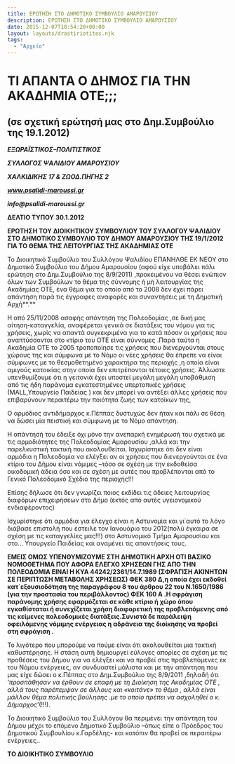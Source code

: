 ```yaml
---
title: ΕΡΩΤΗΣΗ ΣΤΟ ΔΗΜΟΤΙΚΟ ΣΥΜΒΟΥΛΙΟ ΑΜΑΡΟΥΣΙΟΥ
description: ΕΡΩΤΗΣΗ ΣΤΟ ΔΗΜΟΤΙΚΟ ΣΥΜΒΟΥΛΙΟ ΑΜΑΡΟΥΣΙΟΥ
date: 2015-12-07T10:54:20+00:00
layout: layouts/drastiriotites.njk
tags:
  - "Αρχείο"
---
```


# ΤΙ ΑΠΑΝΤΑ Ο ΔΗΜΟΣ ΓΙΑ ΤΗΝ AKAΔΗΜΙΑ ΟΤΕ;;;

## (σε σχετική ερώτησή μας στο Δημ.Συμβούλιο της 19.1.2012)

<!-- excerpt -->

**_ΕΞΩΡΑΪΣΤΙΚΟΣ–ΠΟΛΙΤΙΣΤΙΚΟΣ_**

**_ΣΥΛΛΟΓΟΣ ΨΑΛΙΔΙΟΥ ΑΜΑΡΟΥΣΙΟΥ_**

**_ΧΑΛΚΙΔΙΚΗΣ 17 &amp; ΖΩΟΔ.ΠΗΓΗΣ 2_**

**_www.psalidi-maroussi.gr_**

**_info@psalidi-maroussi.gr_**

**ΔΕΛΤΙΟ ΤΥΠΟΥ** **30.1.2012**

**ΕΡΩΤΗΣΗ ΤΟΥ ΔΙΟΙΚΗΤΙΚΟΥ ΣΥΜΒΟΥΛΙΟΥ ΤΟΥ ΣΥΛΛΟΓΟΥ ΨΑΛΙΔΙΟΥ ΣΤΟ ΔΗΜΟΤΙΚΟ ΣΥΜΒΟΥΛΙΟ ΤΟΥ ΔΗΜΟΥ ΑΜΑΡΟΥΣΙΟΥ ΤΗΣ 19/1/2012 ΓΙΑ ΤΟ ΘΕΜΑ ΤΗΣ ΛΕΙΤΟΥΡΓΙΑΣ ΤΗΣ AKAΔΗΜΙΑΣ ΟΤΕ**

Το Διοικητικό Συμβούλιο του Συλλόγου Ψαλιδίου ΕΠΑΝΗΛΘΕ ΕΚ ΝΕΟΥ στο Δημοτικό Συμβούλιο του Δήμου Αμαρουσίου (αφού είχε υποβάλει πάλι ερώτηση στο Δημ.Συμβούλιο της 8/9/2011) ,προκειμένου να θέσει ενώπιον όλων των Συμβούλων το θέμα της σύννομης ή μη λειτουργίας της Ακαδημίας ΟΤΕ, ένα θέμα για το οποίο από το 2008 δεν έχει πάρει απάντηση παρά τις έγγραφες αναφορές και συναντήσεις με τη Δημοτική Αρχή**.**

Η από 25/11/2008 ασαφής απάντηση της Πολεοδομίας ,σε δική μας αίτηση-καταγγελία, αναφέρεται γενικά σε διατάξεις του νόμου για τις χρήσεις, χωρίς να απαντά συγκεκριμένα για το κατά πόσον οι χρήσεις που αναπτύσσονται στο κτίριο του ΟΤΕ είναι σύννομες .Παρά ταύτα η Ακαδημία ΟΤΕ το 2005 τροποποίησε τις χρήσεις που διενεργούνται στους χώρους της και σύμφωνα με το Νόμο οι νέες χρήσεις θα έπρεπε να είναι σύμφωνες με το θεσμοθετημένο χαρακτήρα της περιοχής ,η οποία είναι αμιγούς κατοικίας στην οποία δεν επιτρέπονται τέτοιες χρήσεις. Άλλωστε υπενθυμίζουμε ότι η γειτονιά έχει υποστεί μεγάλη μεγάλη υποβάθμιση από τις ήδη παράνομα εγκατεστημένες υπερτοπικές χρήσεις (ΜALL,Yπουργείο Παιδείας ) και δεν μπορεί να αντέξει άλλες χρήσεις που επιβαρύνουν περαιτέρω την ποιότητα ζωής των κατοίκων της,

Ο αρμόδιος αντιδήμαρχος κ.Πέππας δυστυχώς δεν ήταν και πάλι σε θέση να δώσει μία πειστική και σύμφωνη με το Νόμο απάντηση.

Η απάντησή του έδειξε όχι μόνο την ανεπαρκή ενημέρωσή του σχετικά με τις αρμοδιότητες της Πολεοδομίας Αμαρουσίου ,αλλά και την παρελκυστική τακτική που ακολουθείται. Ισχυρίστηκε ότι δεν είναι αρμόδια η Πολεοδομία να ελέγξει αν οι χρήσεις που διενεργούνται σε ένα κτίριο του Δήμου είναι νόμιμες –τόσο σε σχέση με την εκδοθείσα οικοδομική άδεια όσο και σε σχέση με αυτές που προβλέπονται από το Γενικό Πολεοδομικό Σχέδιο της περιοχής!!!

Επίσης δήλωσε ότι δεν γνωρίζει ποιος εκδίδει τις άδειες λειτουργίας διαφόρων επιχειρήσεων στο Δήμο (εκτός από αυτές υγειονομικού ενδιαφέροντος)

Ισχυρίστηκε ότι αρμόδια για έλεγχο είναι η Αστυνομία και γι΄αυτό το λόγο διάβασε επιστολή που έστειλε τον Ιανουάριο του 2012(πολύ έγκαιρα σε σχέση με τις καταγγελίες μας!!!) στο Αστυνομικό Τμήμα Αμαρουσίου και στο… Υπουργείο Παιδείας και αναμένει τις απαντήσεις τους.

**EMEIΣ ΟΜΩΣ ΥΠΕΝΘΥΜΙΖΟΥΜΕ ΣΤΗ ΔΗΜΟΤΙΚΗ ΑΡΧΗ ΟΤΙ ΒΑΣΙΚΟ ΝΟΜΟΘΕΤΗΜΑ ΠΟΥ ΑΦΟΡΑ ΕΛΕΓΧΟ ΧΡΗΣΕΩΝ ΓΗΣ ΑΠΟ ΤΗΝ ΠΟΛΕΟΔΟΜΙΑ ΕΙΝΑΙ Η ΚΥΑ 44242/2361/14.7.1989 (ΣΦΡΑΓΙΣΗ ΑΚΙΝΗΤΩΝ ΣΕ ΠΕΡΙΠΤΩΣΗ ΜΕΤΑΒΟΛΗΣ ΧΡΗΣΕΩΣ) ΦΕΚ 380 Δ,η οποία έχει εκδοθεί κατ΄εξουσιοδότηση της παραγράφου 8 του άρθρου 22 του Ν.1650/1986 (για την προστασία του περιβάλλοντος) ΦΕΚ 160 Α .Η σφράγιση παράνομης χρήσης εφαρμόζεται σε κάθε κτίριο ή χώρο όπου εγκαθίσταται ή συνεχίζεται χρήση διαφορετική της προβλεπόμενης από τις κείμενες πολεοδομικές διατάξεις.Συνιστά δε παράλειψη οφειλόμενης νόμιμης ενέργειας η αδράνεια της διοίκησης να προβεί στη σφράγιση .**

Το λιγότερο που μπορούμε να πούμε είναι ότι ακολουθείται μια τακτική καθυστέρησης. Η στάση αυτή δημιουργεί εύλογες απορίες σε σχέση με τις προθέσεις του Δήμου για να ελέγξει και να προβεί στις προβλεπόμενες εκ του Νόμου ενέργειες, αν συνδυαστεί μάλιστα και με την απάντηση που μας είχε δώσει ο κ.Πέππας στο Δημ.Συμβούλιο της 8/9/2011 ,δηλαδή ότι ‘_προσπάθησαν να έρθουν σε επαφή με τη Διοίκηση της Ακαδημίας ΟΤΕ , αλλά τους παρέπεμψαν σε άλλους και «κοιτάνε» το θέμα , αλλά είναι μάλλον θέμα πολιτικής βούλησης .με το οποίο πρέπει να ασχοληθεί ο κ. Δήμαρχος_’(!!!).

Το Διοικητικό Συμβούλιο του Συλλόγου θα περιμένει την απάντηση του Δήμου μέχρι το επόμενο Δημοτικό Συμβούλιο –όπως είπε ο Πρόεδρος του Δημοτικού Συμβουλίου κ.Γαρδέλης- και κατόπιν θα προβεί σε περαιτέρω ενέργειες..

**ΤΟ ΔΙΟΙΚΗΤΙΚΟ ΣΥΜΒΟΥΛΙΟ**
